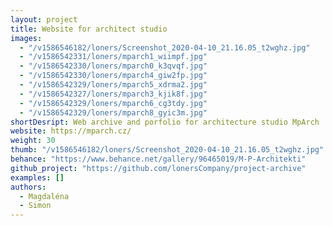 ```yaml
---
layout: project
title: Website for architect studio
images:
  - "/v1586546182/loners/Screenshot_2020-04-10_21.16.05_t2wghz.jpg"
  - "/v1586542331/loners/mparch1_wiimpf.jpg"
  - "/v1586542330/loners/mparch0_k3qvqf.jpg"
  - "/v1586542330/loners/mparch4_giw2fp.jpg"
  - "/v1586542329/loners/mparch5_xdrma2.jpg"
  - "/v1586542327/loners/mparch3_kjik8f.jpg"
  - "/v1586542329/loners/mparch6_cg3tdy.jpg"
  - "/v1586542329/loners/mparch8_gyic3m.jpg"
shortDesript: Web archive and porfolio for architecture studio MpArch
website: https://mparch.cz/
weight: 30
thumb: "/v1586546182/loners/Screenshot_2020-04-10_21.16.05_t2wghz.jpg"
behance: "https://www.behance.net/gallery/96465019/M-P-Architekti"
github_project: "https://github.com/lonersCompany/project-archive"
examples: []
authors:
  - Magdaléna
  - Simon
---
```

